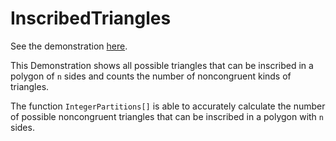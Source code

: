 # InscribedTriangles

See the demonstration [here](https://demonstrations.wolfram.com/InscribedTrianglesInPolygons/).

This Demonstration shows all possible triangles that can be inscribed in a polygon of `n` sides  and counts the number of noncongruent kinds of triangles.

The function `IntegerPartitions[]` is able to accurately calculate the number of possible noncongruent triangles that can be inscribed in a polygon with `n` sides. 
